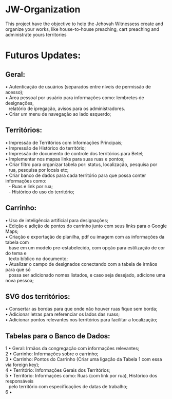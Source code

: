 # JW-Organization
This project have the objective to help the Jehovah Witnessess create and organize your works, like house-to-house preaching,
cart preaching and administrate yours territories

<!-- # Problems to Solve: -->

# Futuros Updates:

<h2>Geral:</h2>
• Autenticação de usuários (separados entre níveis de permissão de acesso);<br>
• Área pessoal por usuário para informações como: lembretes de designações,<br>
⠀relatório de ipregação, avisos para os administradores.<br>
• Criar um menu de navegação ao lado esquerdo;

<h2>Territórios:</h2>
• Impressão de Territórios com Informações Principais;<br>
• Impressão de Histórico do território;<br>
• Impressão de documento de controle dos territórios para Betel;<br>
• Implementar nos mapas links para suas ruas e pontos;<br>
• Criar filtro para organizar tabela por: status, localização, pesquisa por<br>
⠀rua, pesquisa por locais etc;<br>
• Criar banco de dados para cada território para que possa conter informações como:<br>
⠀- Ruas e link por rua;<br>
⠀- Histórico do uso do território;

<h2>Carrinho:</h2>
• Uso de inteligência artificial para designações;<br>
• Edição e adição de pontos do carrinho junto com seus links para o Google Maps;<br>
• Criação e exportação de planilha, pdf ou imagem com as informações da tabela com<br>
⠀base em um modelo pre-estabelecido, com opção para estilização de cor do tema e<br>
⠀texto bíblico no documento;<br>
• Atualizar o campo de designados conectando com a tabela de irmãos para que só<br>
⠀possa ser adicionado nomes listados, e caso seja desejado, adicione uma nova pessoa;

<h2>SVG dos territórios:</h2>
• Consertar as bordas para que onde não houver ruas fique sem borda;<br>
• Adicionar letras para referenciar os lados das ruass;<br>
• Adicionar pontos relevantes nos territórios para facilitar a localização;<br>

<h2>Tabelas para o Banco de Dados:</h2>
1 • Geral: Irmãos da congregação com informações relevantes;<br>
2 • Carrinho: Informações sobre o carrinho;<br>
3 • Carrinho: Pontos do Carrinho (Criar uma ligação da Tabela 1 com essa via foreign key);<br>
4 • Território: Informações Gerais dos Territórios;<br>
5 • Território: Informações como: Ruas (com link por rua), Histórico dos responsáveis<br>
⠀pelo território com especificações de datas de trabalho;<br>
6 • 
